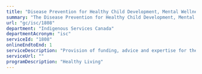 ```yaml
---
title: "Disease Prevention for Healthy Child Development, Mental Wellness, and Healthy Living Including Chronic Disease Prevention and Control: Healthy Living Funding"
summary: "The Disease Prevention for Healthy Child Development, Mental Wellness, and Healthy Living Including Chronic Disease Prevention and Control: Healthy Living Funding service from Indigenous Services Canada is available end-to-end online, according to the GC Service Inventory."
url: "gc/isc/1808"
department: "Indigenous Services Canada"
departmentAcronym: "isc"
serviceId: "1808"
onlineEndtoEnd: 1
serviceDescription: "Provision of funding, advice and expertise for the delivery of healthy living services by third parties (communities, Tribal Councils, Indigenous Health organizations, etc.)."
serviceUrl: ""
programDescription: "Healthy Living"
---
```

